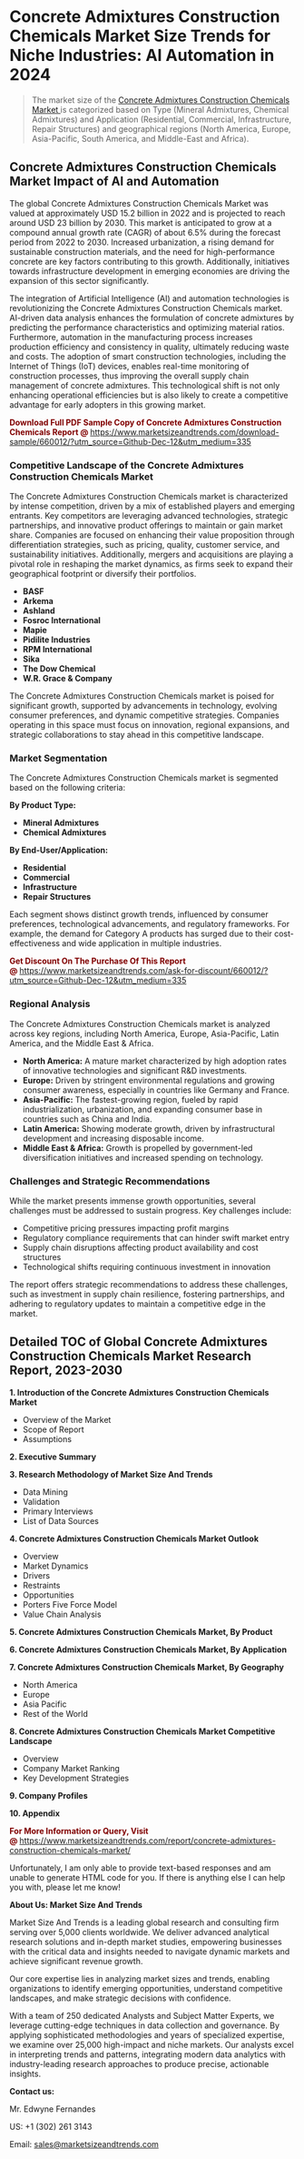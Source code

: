 <H1> Concrete Admixtures Construction Chemicals Market Size Trends for Niche Industries: AI Automation in 2024</H1><blockquote><p>The market size of the <a href="https://www.marketsizeandtrends.com/download-sample/660012/?utm_source=Github-Dec-12&amp;utm_medium=335" target="_blank">Concrete Admixtures Construction Chemicals Market </a>is categorized based on Type (Mineral Admixtures, Chemical Admixtures) and Application (Residential, Commercial, Infrastructure, Repair Structures) and geographical regions (North America, Europe, Asia-Pacific, South America, and Middle-East and Africa).</p></blockquote><p><h2>Concrete Admixtures Construction Chemicals Market Impact of AI and Automation</h2><p>The global Concrete Admixtures Construction Chemicals Market was valued at approximately USD 15.2 billion in 2022 and is projected to reach around USD 23 billion by 2030. This market is anticipated to grow at a compound annual growth rate (CAGR) of about 6.5% during the forecast period from 2022 to 2030. Increased urbanization, a rising demand for sustainable construction materials, and the need for high-performance concrete are key factors contributing to this growth. Additionally, initiatives towards infrastructure development in emerging economies are driving the expansion of this sector significantly.</p><p>The integration of Artificial Intelligence (AI) and automation technologies is revolutionizing the Concrete Admixtures Construction Chemicals market. AI-driven data analysis enhances the formulation of concrete admixtures by predicting the performance characteristics and optimizing material ratios. Furthermore, automation in the manufacturing process increases production efficiency and consistency in quality, ultimately reducing waste and costs. The adoption of smart construction technologies, including the Internet of Things (IoT) devices, enables real-time monitoring of construction processes, thus improving the overall supply chain management of concrete admixtures. This technological shift is not only enhancing operational efficiencies but is also likely to create a competitive advantage for early adopters in this growing market.</p></p><p><strong><span style="color: #800000;">Download Full PDF Sample Copy of Concrete Admixtures Construction Chemicals Report @</span>&nbsp;</strong><a href="https://www.marketsizeandtrends.com/download-sample/660012/?utm_source=Github-Dec-12&amp;utm_medium=335">https://www.marketsizeandtrends.com/download-sample/660012/?utm_source=Github-Dec-12&amp;utm_medium=335</a></p><h3>Competitive Landscape of the Concrete Admixtures Construction Chemicals Market</h3><p>The Concrete Admixtures Construction Chemicals market is characterized by intense competition, driven by a mix of established players and emerging entrants. Key competitors are leveraging advanced technologies, strategic partnerships, and innovative product offerings to maintain or gain market share. Companies are focused on enhancing their value proposition through differentiation strategies, such as pricing, quality, customer service, and sustainability initiatives. Additionally, mergers and acquisitions are playing a pivotal role in reshaping the market dynamics, as firms seek to expand their geographical footprint or diversify their portfolios.</p><p><strong><p><ul><li>BASF </li><li> Arkema </li><li> Ashland </li><li> Fosroc International </li><li> Mapie </li><li> Pidilite Industries </li><li> RPM International </li><li> Sika </li><li> The Dow Chemical </li><li> W.R. Grace & Company</p></li></ul></p></strong></p><p>The Concrete Admixtures Construction Chemicals market is poised for significant growth, supported by advancements in technology, evolving consumer preferences, and dynamic competitive strategies. Companies operating in this space must focus on innovation, regional expansions, and strategic collaborations to stay ahead in this competitive landscape.</p><h3>Market Segmentation</h3><p>The Concrete Admixtures Construction Chemicals market is segmented based on the following criteria:</p><p><strong>By Product Type:</strong></p><p><strong><p><ul><li>Mineral Admixtures </li><li> Chemical Admixtures</p></li></ul></p></strong></p><p><strong>By End-User/Application:</strong></p><p><strong><p><ul><li>Residential </li><li> Commercial </li><li> Infrastructure </li><li> Repair Structures</p></li></ul></p></strong></p><p>Each segment shows distinct growth trends, influenced by consumer preferences, technological advancements, and regulatory frameworks. For example, the demand for Category A products has surged due to their cost-effectiveness and wide application in multiple industries.</p><p><strong><span style="color: #800000;">Get Discount On The Purchase Of This Report @&nbsp;</span></strong><a href="https://www.marketsizeandtrends.com/ask-for-discount/660012/?utm_source=Github-Dec-12&amp;utm_medium=335">https://www.marketsizeandtrends.com/ask-for-discount/660012/?utm_source=Github-Dec-12&amp;utm_medium=335</a></p><h3>Regional Analysis</h3><p>The Concrete Admixtures Construction Chemicals market is analyzed across key regions, including North America, Europe, Asia-Pacific, Latin America, and the Middle East &amp; Africa.</p><ul><li><strong>North America:</strong> A mature market characterized by high adoption rates of innovative technologies and significant R&amp;D investments.</li><li><strong>Europe:</strong> Driven by stringent environmental regulations and growing consumer awareness, especially in countries like Germany and France.</li><li><strong>Asia-Pacific:</strong> The fastest-growing region, fueled by rapid industrialization, urbanization, and expanding consumer base in countries such as China and India.</li><li><strong>Latin America:</strong> Showing moderate growth, driven by infrastructural development and increasing disposable income.</li><li><strong>Middle East &amp; Africa:</strong> Growth is propelled by government-led diversification initiatives and increased spending on technology.</li></ul><h3>Challenges and Strategic Recommendations</h3><p>While the market presents immense growth opportunities, several challenges must be addressed to sustain progress. Key challenges include:</p><ul><li>Competitive pricing pressures impacting profit margins</li><li>Regulatory compliance requirements that can hinder swift market entry</li><li>Supply chain disruptions affecting product availability and cost structures</li><li>Technological shifts requiring continuous investment in innovation</li></ul><p>The report offers strategic recommendations to address these challenges, such as investment in supply chain resilience, fostering partnerships, and adhering to regulatory updates to maintain a competitive edge in the market.</p><h2>Detailed TOC of Global Concrete Admixtures Construction Chemicals Market Research Report, 2023-2030</h2><p><strong>1. Introduction of the Concrete Admixtures Construction Chemicals Market</strong></p><ul><li>Overview of the Market</li><li>Scope of Report</li><li>Assumptions&nbsp;</li></ul><p><strong>2. Executive Summary</strong></p><p><strong>3. Research Methodology of <strong>Market Size And Trends</strong></strong></p><ul><li>Data Mining</li><li>Validation</li><li>Primary Interviews</li><li>List of Data Sources&nbsp;</li></ul><p><strong>4. Concrete Admixtures Construction Chemicals Market Outlook</strong></p><ul><li>Overview</li><li>Market Dynamics</li><li>Drivers</li><li>Restraints</li><li>Opportunities</li><li>Porters Five Force Model</li><li>Value Chain Analysis&nbsp;</li></ul><p><strong>5. Concrete Admixtures Construction Chemicals Market, By Product</strong></p><p><strong>6. Concrete Admixtures Construction Chemicals Market, By Application</strong></p><p><strong>7. Concrete Admixtures Construction Chemicals Market, By Geography</strong></p><ul><li>North America</li><li>Europe</li><li>Asia Pacific</li><li>Rest of the World&nbsp;</li></ul><p><strong>8. Concrete Admixtures Construction Chemicals Market Competitive Landscape</strong></p><ul><li>Overview</li><li>Company Market Ranking</li><li>Key Development Strategies&nbsp;</li></ul><p><strong>9. Company Profiles</strong></p><p><strong>10. Appendix</strong></p><p><strong><span style="color: #800000;">For More Information or Query, Visit @&nbsp;</span></strong><a href="https://www.marketsizeandtrends.com/report/concrete-admixtures-construction-chemicals-market/">https://www.marketsizeandtrends.com/report/concrete-admixtures-construction-chemicals-market/</a></p><p>Unfortunately, I am only able to provide text-based responses and am unable to generate HTML code for you. If there is anything else I can help you with, please let me know!</p><p><strong>About Us:&nbsp;Market Size And Trends</strong></p><p>Market Size And Trends&nbsp;is a leading global research and consulting firm serving over 5,000 clients worldwide. We deliver advanced analytical research solutions and in-depth market studies, empowering businesses with the critical data and insights needed to navigate dynamic markets and achieve significant revenue growth.</p><p>Our core expertise lies in analyzing market sizes and trends, enabling organizations to identify emerging opportunities, understand competitive landscapes, and make strategic decisions with confidence.</p><p>With a team of 250 dedicated Analysts and Subject Matter Experts, we leverage cutting-edge techniques in data collection and governance. By applying sophisticated methodologies and years of specialized expertise, we examine over 25,000 high-impact and niche markets. Our analysts excel in interpreting trends and patterns, integrating modern data analytics with industry-leading research approaches to produce precise, actionable insights.</p><p><strong>Contact us:</strong></p><p>Mr. Edwyne Fernandes</p><p>US: +1 (302) 261 3143</p><p>Email: <a href="mailto:sales@marketsizeandtrends.com">sales@marketsizeandtrends.com</a>&nbsp;</p>
